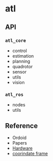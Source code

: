 # atl

## API
### `atl_core`
- control
- estimation
- planning
- quadrotor
- sensor
- utils
- vision

### `atl_ros`
- nodes
- utils

## Reference
- Ordoid
- Papers
- [Hardware](#docs/reference/hardware)
- [coorindate frame](#docs/reference/coordinate_frame)
